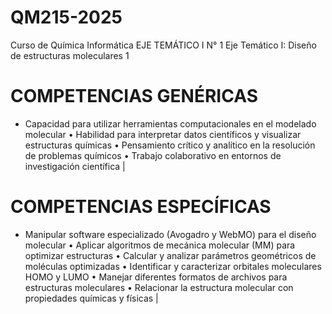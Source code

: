 # QM215-2025
Curso de Química Informática
EJE TEMÁTICO I	N° 1
Eje Temático I: Diseño de estructuras moleculares	1
# COMPETENCIAS GENÉRICAS
- Capacidad para utilizar herramientas computacionales en el modelado molecular
•	Habilidad para interpretar datos científicos y visualizar estructuras químicas
•	Pensamiento crítico y analítico en la resolución de problemas químicos
•	Trabajo colaborativo en entornos de investigación científica |
# COMPETENCIAS ESPECÍFICAS
- Manipular software especializado (Avogadro y WebMO) para el diseño molecular
•	Aplicar algoritmos de mecánica molecular (MM) para optimizar estructuras
•	Calcular y analizar parámetros geométricos de moléculas optimizadas
•	Identificar y caracterizar orbitales moleculares HOMO y LUMO
•	Manejar diferentes formatos de archivos para estructuras moleculares
•	Relacionar la estructura molecular con propiedades químicas y físicas |


